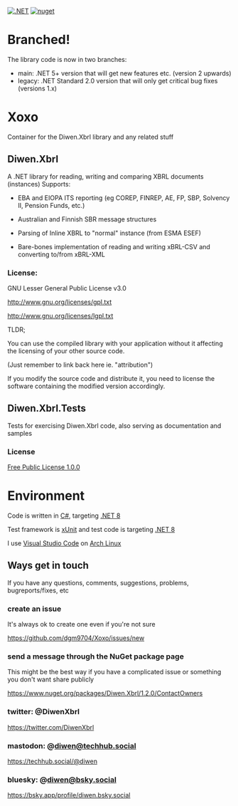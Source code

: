 [![.NET](https://github.com/dgm9704/Xoxo/actions/workflows/dotnet.yml/badge.svg)](https://github.com/dgm9704/Xoxo/actions/workflows/dotnet.yml)
[![nuget](https://img.shields.io/nuget/v/Diwen.Xbrl.svg)](https://www.nuget.org/packages/Diwen.Xbrl/)

# Branched!
The library code is now in two branches:
- main: .NET 5+ version that will get new features etc. (version 2 upwards)
- legacy: .NET Standard 2.0 version that will only get critical bug fixes (versions 1.x)

# Xoxo
Container for the Diwen.Xbrl library and any related stuff


## Diwen.Xbrl
A .NET library for reading, writing and comparing XBRL documents (instances)
Supports:

- EBA and EIOPA ITS reporting (eg COREP, FINREP, AE, FP, SBP, Solvency II, Pension Funds, etc.)

- Australian and Finnish SBR message structures

- Parsing of Inline XBRL to "normal" instance (from ESMA ESEF)

- Bare-bones implementation of reading and writing xBRL-CSV and converting to/from xBRL-XML


### License:

GNU Lesser General Public License v3.0

http://www.gnu.org/licenses/gpl.txt

http://www.gnu.org/licenses/lgpl.txt


TLDR; 

You can use the compiled library with your application without it affecting the licensing of your other source code. 

(Just remember to link back here ie. "attribution")

If you modify the source code and distribute it, you need to license the software containing the modified version accordingly.

## Diwen.Xbrl.Tests
Tests for exercising Diwen.Xbrl code, also serving as documentation and samples

### License

[Free Public License 1.0.0](https://opensource.org/licenses/FPL-1.0.0)


# Environment
Code is written in [C#](https://docs.microsoft.com/en-us/dotnet/csharp/index), targeting 
[.NET 8](https://learn.microsoft.com/en-us/dotnet/api/?view=net-6.0)

Test framework is [xUnit](https://xunit.net/)
and test code is targeting [.NET 8](https://docs.microsoft.com/en-us/dotnet/)

I use [Visual Studio Code](https://code.visualstudio.com/) 
on [Arch Linux](https://www.archlinux.org/)

## Ways get in touch
If you have any questions, comments, suggestions, problems, bugreports/fixes, etc

### create an issue 
It's always ok to create one even if you're not sure

https://github.com/dgm9704/Xoxo/issues/new

### send a message through the NuGet package page
This might be the best way if you have a complicated issue or something you don't want share publicly

https://www.nuget.org/packages/Diwen.Xbrl/1.2.0/ContactOwners

### twitter: @DiwenXbrl
https://twitter.com/DiwenXbrl

### mastodon: @diwen@techhub.social
https://techhub.social/@diwen

### bluesky: @diwen@bsky.social
https://bsky.app/profile/diwen.bsky.social
